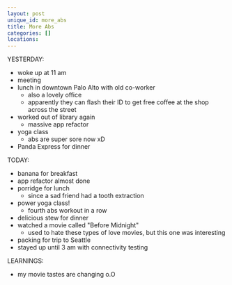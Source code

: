 ```yaml
---
layout: post
unique_id: more_abs
title: More Abs
categories: []
locations: 
---
```


YESTERDAY:
* woke up at 11 am
* meeting
* lunch in downtown Palo Alto with old co-worker
  * also a lovely office
  * apparently they can flash their ID to get free coffee at the shop across the street
* worked out of library again
  * massive app refactor
* yoga class
  * abs are super sore now xD
* Panda Express for dinner

TODAY:
* banana for breakfast
* app refactor almost done
* porridge for lunch
  * since a sad friend had a tooth extraction
* power yoga class!
  * fourth abs workout in a row
* delicious stew for dinner
* watched a movie called "Before Midnight"
  * used to hate these types of love movies, but this one was interesting
* packing for trip to Seattle
* stayed up until 3 am with connectivity testing

LEARNINGS:
* my movie tastes are changing o.O
